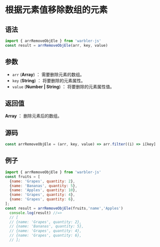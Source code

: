 <!--
 * @Author: 一尾流莺
 * @Description:根据元素值移除数组的元素
 * @Date: 2021-09-13 17:26:25
 * @LastEditTime: 2021-10-29 11:24:34
 * @FilePath: \warblerjs-guide\docs\guide\array\arrRemoveObjEle.md
-->


# 根据元素值移除数组的元素

## 语法

```js
import { arrRemoveObjEle } from 'warbler-js'
const result = arrRemoveObjEle(arr, key, value)
```

## 参数

- `arr` (**Array**) ： 需要删除元素的数组。
- `key` (**String**) ： 将要删除的元素属性。
- `value` (**Number | String**) ： 将要删除的元素属性值。

## 返回值

**Array** ： 删除元素后的数组。

## 源码


```js
const arrRemoveObjEle = (arr, key, value) => arr.filter((i) => i[key] !== value);
```

## 例子


```js
import { arrRemoveObjEle } from 'warbler-js'
const fruits = [
  {name: 'Grapes', quantity: 2},
  {name: 'Bananas', quantity: 5},
  {name: 'Apples', quantity: 10},
  {name: 'Grapes', quantity: 4},
  {name: 'Grapes', quantity: 6},
];
const result = arrRemoveObjEle(fruits,'name','Apples')
  console.log(result) //=>
  // [
  // {name: 'Grapes', quantity: 2},
  // {name: 'Bananas', quantity: 5},
  // {name: 'Grapes', quantity: 4},
  // {name: 'Grapes', quantity: 6},
  // ];
```